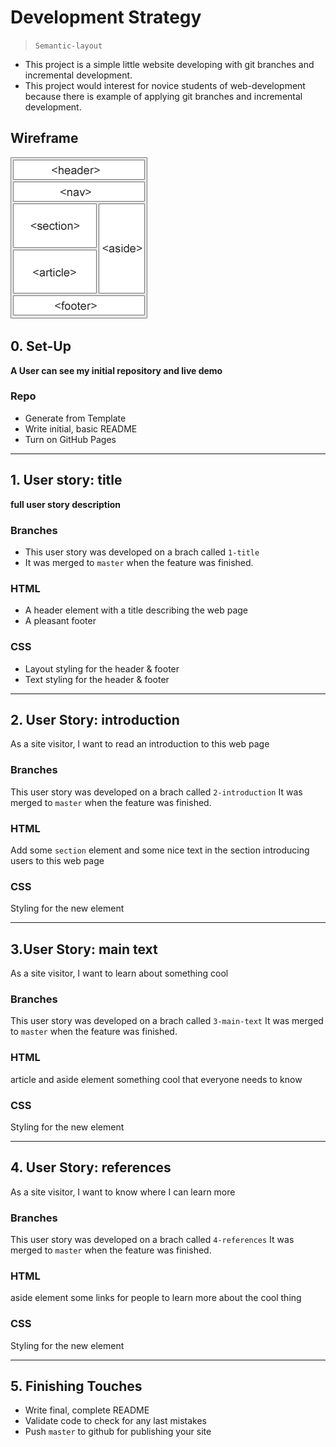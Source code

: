 # Development Strategy

> `Semantic-layout`

- This project is a simple little website developing with git branches and incremental development.
- This project would interest for novice students of web-development because there is example of applying git branches and incremental development.

## Wireframe

<!-- include a wireframe for your project in this repository, and display it here -->
<!-- wireframe.cc is a good site for getting started with wireframes -->
![wireframe](./wireframe.gif)

## 0. Set-Up

__A User can see my initial repository and live demo__

### Repo

- Generate from Template
- Write initial, basic README
- Turn on GitHub Pages
---

## 1. User story: title

__full user story description__

### Branches

- This user story was developed on a brach called `1-title`
- It was merged to `master` when the feature was finished.

### HTML
- A header element with a title describing the web page
- A pleasant footer

### CSS
- Layout styling for the header & footer
- Text styling for the header & footer
---

## 2. User Story: introduction
As a site visitor, I want to read an introduction to this web page

### Branches
This user story was developed on a brach called `2-introduction`
It was merged to `master` when the feature was finished.

### HTML
Add some `section` element and some nice text in the section introducing users to this web page

### CSS 
Styling for the new element

---

## 3.User Story: main text
As a site visitor, I want to learn about something cool

### Branches
This user story was developed on a brach called `3-main-text`
It was merged to `master` when the feature was finished.

### HTML
article and aside element
something cool that everyone needs to know

### CSS
Styling for the new element

---

## 4. User Story: references
As a site visitor, I want to know where I can learn more

### Branches
This user story was developed on a brach called `4-references`
It was merged to `master` when the feature was finished.

### HTML
aside element
some links for people to learn more about the cool thing

### CSS
Styling for the new element

---

## 5. Finishing Touches

- Write final, complete README
- Validate code to check for any last mistakes
- Push `master` to github for publishing your site
